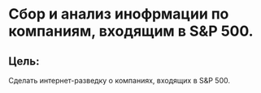 # Сбор и анализ инофрмации по компаниям, входящим в S&P 500.
## Цель:
Сделать интернет-разведку о компаниях, входящих в S&P 500.
